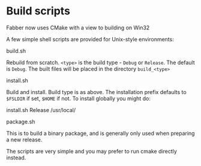 # Build scripts

Fabber now uses CMake with a view to building on Win32

A few simple shell scripts are provided for Unix-style environments:

  build.sh <type>

Rebuild from scratch. `<type>` is the build type - `Debug` or `Release`. The
default is `Debug`. The built files will be placed in the directory
`build_<type>`

  install.sh <type> <prefix>

Build and install. Build type is as above. The installation
prefix defaults to `$FSLDIR` if set, `$HOME` if not. To install globally 
you might do:

  install.sh Release /usr/local/

  package.sh

This is to build a binary package, and is generally only used when preparing
a new release.

The scripts are very simple and you may prefer to run cmake directly instead.




